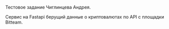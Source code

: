 Тестовое задание Чиглинцева Андрея.

Сервис на Fastapi берущий данные о криптовалютах по API с площадки Bitteam.

